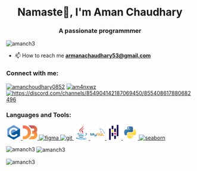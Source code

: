 <h1 align="center">Namaste🙏, I'm Aman Chaudhary</h1>
<h3 align="center">A passionate programmmer</h3>

<p align="left"> <img src="https://komarev.com/ghpvc/?username=amanch3&label=Profile%20views&color=0e75b6&style=flat" alt="amanch3" /> </p>

- 📫 How to reach me **armanachaudhary53@gmail.com**



<h3 align="left">Connect with me:</h3>
<p align="left">
<a href="https://fb.com/amanchoudhary0852" target="blank"><img align="center" src="https://raw.githubusercontent.com/rahuldkjain/github-profile-readme-generator/master/src/images/icons/Social/facebook.svg" alt="amanchoudhary0852" height="30" width="40" /></a>
<a href="https://instagram.com/am4nxwz" target="blank"><img align="center" src="https://raw.githubusercontent.com/rahuldkjain/github-profile-readme-generator/master/src/images/icons/Social/instagram.svg" alt="am4nxwz" height="30" width="40" /></a>
<a href="https://discord.gg/https://discord.com/channels/854904142187069450/855408617880682496" target="blank"><img align="center" src="https://raw.githubusercontent.com/rahuldkjain/github-profile-readme-generator/master/src/images/icons/Social/discord.svg" alt="https://discord.com/channels/854904142187069450/855408617880682496" height="30" width="40" /></a>
</p>

<h3 align="left">Languages and Tools:</h3>
<p align="left"> <a href="https://www.cprogramming.com/" target="_blank" rel="noreferrer"> <img src="https://raw.githubusercontent.com/devicons/devicon/master/icons/c/c-original.svg" alt="c" width="40" height="40"/> </a> <a href="https://d3js.org/" target="_blank" rel="noreferrer"> <img src="https://raw.githubusercontent.com/devicons/devicon/master/icons/d3js/d3js-original.svg" alt="d3js" width="40" height="40"/> </a> <a href="https://www.figma.com/" target="_blank" rel="noreferrer"> <img src="https://www.vectorlogo.zone/logos/figma/figma-icon.svg" alt="figma" width="40" height="40"/> </a> <a href="https://git-scm.com/" target="_blank" rel="noreferrer"> <img src="https://www.vectorlogo.zone/logos/git-scm/git-scm-icon.svg" alt="git" width="40" height="40"/> </a> <a href="https://www.java.com" target="_blank" rel="noreferrer"> <img src="https://raw.githubusercontent.com/devicons/devicon/master/icons/java/java-original.svg" alt="java" width="40" height="40"/> </a> <a href="https://www.mysql.com/" target="_blank" rel="noreferrer"> <img src="https://raw.githubusercontent.com/devicons/devicon/master/icons/mysql/mysql-original-wordmark.svg" alt="mysql" width="40" height="40"/> </a> <a href="https://pandas.pydata.org/" target="_blank" rel="noreferrer"> <img src="https://raw.githubusercontent.com/devicons/devicon/2ae2a900d2f041da66e950e4d48052658d850630/icons/pandas/pandas-original.svg" alt="pandas" width="40" height="40"/> </a> <a href="https://www.python.org" target="_blank" rel="noreferrer"> <img src="https://raw.githubusercontent.com/devicons/devicon/master/icons/python/python-original.svg" alt="python" width="40" height="40"/> </a> <a href="https://seaborn.pydata.org/" target="_blank" rel="noreferrer"> <img src="https://seaborn.pydata.org/_images/logo-mark-lightbg.svg" alt="seaborn" width="40" height="40"/> </a> </p>

<p><img align="left" src="https://github-readme-stats.vercel.app/api/top-langs?username=amanch3&show_icons=true&locale=en&layout=compact" alt="amanch3" /></p>

<p>&nbsp;<img align="center" src="https://github-readme-stats.vercel.app/api?username=amanch3&show_icons=true&locale=en" alt="amanch3" /></p>

<p><img align="center" src="https://github-readme-streak-stats.herokuapp.com/?user=amanch3&" alt="amanch3" /></p>
